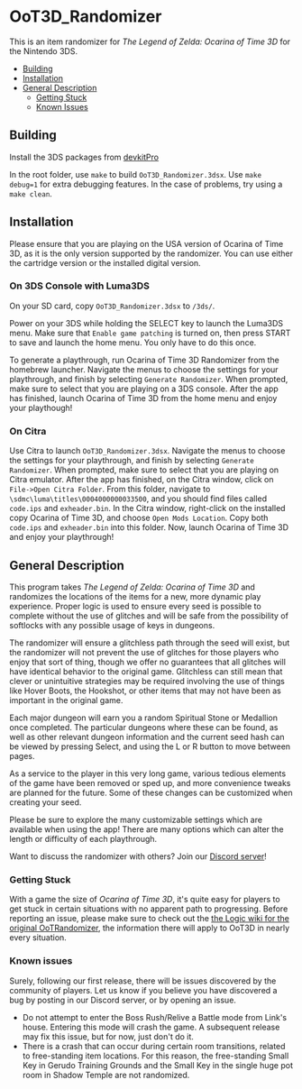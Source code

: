 # OoT3D_Randomizer

This is an item randomizer for _The Legend of Zelda: Ocarina of Time 3D_ for the Nintendo 3DS.

* [Building](#building)
* [Installation](#installation)
* [General Description](#general-description)
  * [Getting Stuck](#getting-stuck)
  * [Known Issues](#known-issues)

## Building

Install the 3DS packages from [devkitPro](https://devkitpro.org/wiki/Getting_Started)

In the root folder, use ```make``` to build ```OoT3D_Randomizer.3dsx```. Use ```make debug=1``` for extra debugging features. In the case of problems, try using a ```make clean```.

## Installation

Please ensure that you are playing on the USA version of Ocarina of Time 3D, as it is the only version supported by the randomizer. You can use either the cartridge version or the installed digital version.

### On 3DS Console with Luma3DS
On your SD card, copy ```OoT3D_Randomizer.3dsx``` to ```/3ds/```.

Power on your 3DS while holding the SELECT key to launch the Luma3DS menu. Make sure that ```Enable game patching``` is turned on, then press START to save and launch the home menu. You only have to do this once.

To generate a playthrough, run Ocarina of Time 3D Randomizer from the homebrew launcher. Navigate the menus to choose the settings for your playthrough, and finish by selecting ```Generate Randomizer```. When prompted, make sure to select that you are playing on a 3DS console. After the app has finished, launch Ocarina of Time 3D from the home menu and enjoy your playthough!

### On Citra
Use Citra to launch ```OoT3D_Randomizer.3dsx```. Navigate the menus to choose the settings for your playthrough, and finish by selecting ```Generate Randomizer```. When prompted, make sure to select that you are playing on Citra emulator. After the app has finished, on the Citra window, click on ```File->Open Citra Folder```. From this folder, navigate to ```\sdmc\luma\titles\0004000000033500```, and you should find files called ```code.ips``` and ```exheader.bin```. In the Citra window, right-click on the installed copy Ocarina of Time 3D, and choose ```Open Mods Location```. Copy both ```code.ips``` and ```exheader.bin``` into this folder. Now, launch Ocarina of Time 3D and enjoy your playthrough!

## General Description

This program takes _The Legend of Zelda: Ocarina of Time 3D_ and randomizes the locations of the items for a new, more dynamic play experience.
Proper logic is used to ensure every seed is possible to complete without the use of glitches and will be safe from the possibility of softlocks with any possible usage of keys in dungeons.

The randomizer will ensure a glitchless path through the seed will exist, but the randomizer will not prevent the use of glitches for those players who enjoy that sort of thing, though we offer no guarantees that all glitches will have identical behavior to the original game. Glitchless can still mean that clever or unintuitive strategies may be required involving the use of things like Hover Boots, the Hookshot, or other items that may not have been as important in the original game.

Each major dungeon will earn you a random Spiritual Stone or Medallion once completed. The particular dungeons where these can be found, as well as other relevant dungeon information and the current seed hash can be viewed by pressing Select, and using the L or R button to move between pages.

As a service to the player in this very long game, various tedious elements of the game have been removed or sped up, and more convenience tweaks are planned for the future. Some of these changes can be customized when creating your seed.

Please be sure to explore the many customizable settings which are available when using the app! There are many options which can alter the length or difficulty of each playthrough.

Want to discuss the randomizer with others? Join our [Discord server](https://discord.gg/wumv4wWWeB)!

### Getting Stuck

With a game the size of _Ocarina of Time 3D_, it's quite easy for players to get stuck in certain situations with no apparent path to progressing. 
Before reporting an issue, please make sure to check out the [the Logic wiki for the original OoTRandomizer](https://wiki.ootrandomizer.com/index.php?title=Logic), the information there will apply to OoT3D in nearly every situation.

### Known issues

Surely, following our first release, there will be issues discovered by the community of players. Let us know if you believe you have discovered a bug by posting in our Discord server, or by opening an issue.

* Do not attempt to enter the Boss Rush/Relive a Battle mode from Link's house. Entering this mode will crash the game. A subsequent release may fix this issue, but for now, just don't do it.
* There is a crash that can occur during certain room transitions, related to free-standing item locations. For this reason, the free-standing Small Key in Gerudo Training Grounds and the Small Key in the single huge pot room in Shadow Temple are not randomized.
